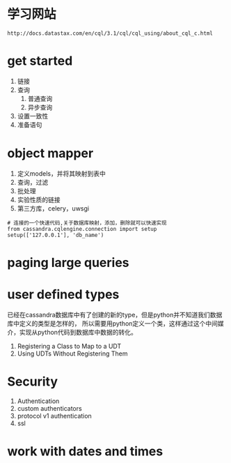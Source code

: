 # 学习网站

```
http://docs.datastax.com/en/cql/3.1/cql/cql_using/about_cql_c.html
```

# get started

1. 链接
2. 查询
    1. 普通查询
    2. 异步查询
3. 设置一致性
4. 准备语句

# object mapper

1. 定义models，并将其映射到表中
2. 查询，过滤
3. 批处理
4. 实验性质的链接
5. 第三方库，celery，uwsgi

```
# 连接的一个快速代码,关于数据库映射，添加，删除就可以快速实现
from cassandra.cqlengine.connection import setup
setup(['127.0.0.1'], 'db_name')
```

# paging large queries

# user defined types
已经在cassandra数据库中有了创建的新的type，但是python并不知道我们数据库中定义的类型是怎样的，
所以需要用python定义一个类，这样通过这个中间媒介，实现从python代码到数据库中数据的转化。

1. Registering a Class to Map to a UDT
2. Using UDTs Without Registering Them

# Security

1. Authentication
2. custom authenticators
3. protocol v1 authentication
4. ssl

# work with dates and times


